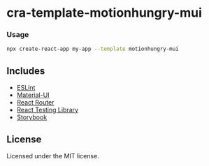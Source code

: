 # cra-template-motionhungry-mui

### Usage

```sh
npx create-react-app my-app --template motionhungry-mui
```

## Includes

- [ESLint][eslint]
- [Material-UI][material-ui]
- [React Router][react-router]
- [React Testing Library][testing-library]
- [Storybook][storybook]

## License

Licensed under the MIT license.

[eslint]: https://eslint.org
[material-ui]: https://www.material-ui.com
[react-router]: https://reactrouter.com/web/guides/quick-start
[storybook]: https://storybook.js.org
[testing-library]: https://testing-library.com/docs/react-testing-library/intro
